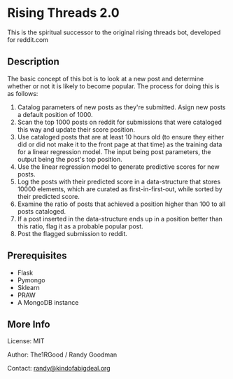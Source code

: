 # Rising Threads 2.0

This is the spiritual successor to the original rising threads bot, developed for reddit.com

## Description

The basic concept of this bot is to look at a new post and determine whether or not it is likely to become popular. The process for doing this is as follows:

1. Catalog parameters of new posts as they're submitted. Asign new posts a default position of 1000.
2. Scan the top 1000 posts on reddit for submissions that were cataloged this way and update their score position.
3. Use cataloged posts that are at least 10 hours old (to ensure they either did or did not make it to the front page at that time) as the training data for a linear regression model. The input being post parameters, the output being the post's top position.
4. Use the linear regression model to generate predictive scores for new posts.
5. Log the posts with their predicted score in a data-structure that stores 10000 elements, which are curated as first-in-first-out, while sorted by their predicted score.
6. Examine the ratio of posts that achieved a position higher than 100 to all posts cataloged.
7. If a post inserted in the data-structure ends up in a position better than this ratio, flag it as a probable popular post.
8. Post the flagged submission to reddit.

## Prerequisites

- Flask
- Pymongo
- Sklearn
- PRAW
- A MongoDB instance

## More Info

License: MIT

Author: The1RGood / Randy Goodman

Contact: randy@kindofabigdeal.org